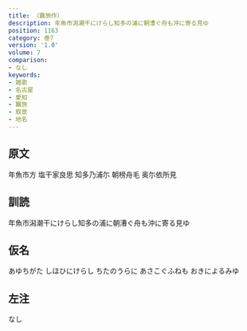 ```yaml
---
title: （覊旅作）
description: 年魚市潟潮干にけらし知多の浦に朝漕ぐ舟も沖に寄る見ゆ
position: 1163
category: 巻7
version: '1.0'
volume: 7
comparison:
- なし
keywords:
- 雑歌
- 名古屋
- 愛知
- 羈旅
- 叙景
- 地名
---
```


## 原文

年魚市方 塩干家良思 知多乃浦尓 朝榜舟毛 奥尓依所見

## 訓読

年魚市潟潮干にけらし知多の浦に朝漕ぐ舟も沖に寄る見ゆ

## 仮名

あゆちがた しほひにけらし ちたのうらに あさこぐふねも おきによるみゆ

## 左注

なし
